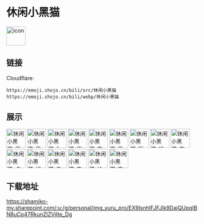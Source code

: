 # 休闲小黑猫
<img src="https://emoji.shojo.cn/bili/src/休闲小黑猫/icon.png" width="50" height="50" alt="icon">

## 链接
Cloudflare:
```
https://emoji.shojo.cn/bili/src/休闲小黑猫
https://emoji.shojo.cn/bili/webp/休闲小黑猫
```
## 展示
<img src="https://emoji.shojo.cn/bili/src/休闲小黑猫/休闲小黑猫-燃起来了.png" width="50" height="50" alt="休闲小黑猫-燃起来了">
<img src="https://emoji.shojo.cn/bili/src/休闲小黑猫/休闲小黑猫-不想理你.png" width="50" height="50" alt="休闲小黑猫-不想理你">
<img src="https://emoji.shojo.cn/bili/src/休闲小黑猫/休闲小黑猫-你币有了.png" width="50" height="50" alt="休闲小黑猫-你币有了">
<img src="https://emoji.shojo.cn/bili/src/休闲小黑猫/休闲小黑猫-正在看书.png" width="50" height="50" alt="休闲小黑猫-正在看书">
<img src="https://emoji.shojo.cn/bili/src/休闲小黑猫/休闲小黑猫-变狗魔法.png" width="50" height="50" alt="休闲小黑猫-变狗魔法">
<img src="https://emoji.shojo.cn/bili/src/休闲小黑猫/休闲小黑猫-歪歪歪.png" width="50" height="50" alt="休闲小黑猫-歪歪歪">
<img src="https://emoji.shojo.cn/bili/src/休闲小黑猫/休闲小黑猫-玩会儿游戏.png" width="50" height="50" alt="休闲小黑猫-玩会儿游戏">
<img src="https://emoji.shojo.cn/bili/src/休闲小黑猫/休闲小黑猫-哈欠.png" width="50" height="50" alt="休闲小黑猫-哈欠">
<img src="https://emoji.shojo.cn/bili/src/休闲小黑猫/休闲小黑猫-在画了.png" width="50" height="50" alt="休闲小黑猫-在画了">
<img src="https://emoji.shojo.cn/bili/src/休闲小黑猫/休闲小黑猫-点个赞.png" width="50" height="50" alt="休闲小黑猫-点个赞">
<img src="https://emoji.shojo.cn/bili/src/休闲小黑猫/休闲小黑猫-好晕.png" width="50" height="50" alt="休闲小黑猫-好晕">
<img src="https://emoji.shojo.cn/bili/src/休闲小黑猫/休闲小黑猫-亲亲.png" width="50" height="50" alt="休闲小黑猫-亲亲">
<img src="https://emoji.shojo.cn/bili/src/休闲小黑猫/休闲小黑猫-电量充足.png" width="50" height="50" alt="休闲小黑猫-电量充足">
<img src="https://emoji.shojo.cn/bili/src/休闲小黑猫/休闲小黑猫-给你满分.png" width="50" height="50" alt="休闲小黑猫-给你满分">
<img src="https://emoji.shojo.cn/bili/src/休闲小黑猫/休闲小黑猫-来根冰淇淋.png" width="50" height="50" alt="休闲小黑猫-来根冰淇淋">

## 下载地址

https://shamiko-my.sharepoint.com/:u:/g/personal/img_yuru_pro/EX9lsnhlFJFJlk9DajQUpqIBN8uCp47RkunZlZVjIte_Dg